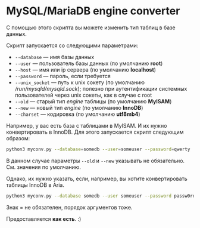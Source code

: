 # MySQL/MariaDB engine converter

С помощью этого скрипта вы можете изменить тип таблиц в базе данных.

Скрипт запускается со следующими параметрами:

 - `--database` &mdash; имя базы данных
 - `--user` &mdash; пользователь базы данных (по умолчанию **root**)
 - `--host` &mdash; имя или ip сервера (по умолчанию **localhost**)
 - `--password` &mdash; пароль, если требуется
 - `--unix_socket` &mdash; путь к unix сокету (по умолчанию */run/mysqld/mysqld.sock*); полезно при аутентификации системных пользователей через unix сокеты, как в случае с root
 - `--old` &mdash; старый тип *engine* таблицы (по умолчанию **MyISAM**)
 - `--new` &mdash; новый тип *engine* (по умолчанию **InnoDB**)
 - `--charset` &mdash; кодировка (по умолчанию **utf8mb4**)

Например, у вас есть база с таблицами в MyISAM. И их нужно конвертировать в InnoDB. Для этого запускается скрипт следующим образом:

```bash
python3 myconv.py --database=somedb --user=someuser --password=qwerty
```

В данном случае параметры `--old` и `--new` указывать не обязательно. См. значения по умолчанию.

Однако, их нужно указать, если, например, вы хотите конвертировать таблицы InnoDB в Aria.

```bash
python3 myconv.py --database somedb --user someuser --password passw0rd --old innodb --new aria
```

Знак = не обязателен, порядок аргументов тоже.


Предоставляется **как есть**. :)